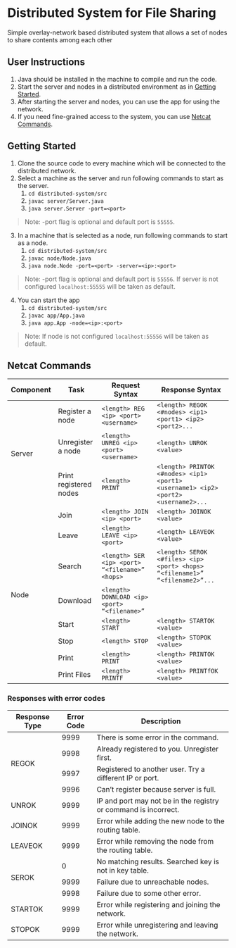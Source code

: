 # Distributed System for File Sharing
Simple overlay-network based distributed system that allows a set of nodes to share contents among each other

## User Instructions

1. Java should be installed in the machine to compile and run the code.
2. Start the server and nodes in a distributed environment as in [Getting Started](#getting-started).
3. After starting the server and nodes, you can use the app for using the network.
4. If you need fine-grained access to the system, you can use [Netcat Commands](#netcat-commands).

## Getting Started
1. Clone the source code to every machine which will be connected to the distributed network.
2. Select a machine as the server and run following commands to start as the server.
    1. `cd distributed-system/src`
    2. `javac server/Server.java`
    3. `java server.Server -port=<port>`
>Note: -port flag is optional and default port is `55555`.
3. In a machine that is selected as a node, run following commands to start as a node.
    1. `cd distributed-system/src`
    2. `javac node/Node.java`
    3. `java node.Node -port=<port> -server=<ip>:<port>`
>Note: -port flag is optional and default port is `55556`. If server is not configured `localhost:55555` will be taken as default.
4. You can start the app  
    1. `cd distributed-system/src`
    2. `javac app/App.java`
    3. `java app.App -node=<ip>:<port>`
>Note: If node is not configured `localhost:55556` will be taken as default.

## Netcat Commands

<table>
    <thead>
        <tr>
            <th>Component</th>
            <th>Task</th>
            <th>Request Syntax</th>
            <th>Response Syntax</th>
        </tr>
    </thead>
    <tbody>
        <tr>
            <td rowspan="3">Server</td>
            <td>Register a node</td>
            <td><code>&lt;length> REG &lt;ip> &lt;port> &lt;username></code></td>
            <td><code>&lt;length> REGOK &lt;#nodes> &lt;ip1> &lt;port1> &lt;ip2> &lt;port2>...</code></td>
        </tr>
        <tr>
            <td>Unregister a node</td>
            <td><code>&lt;length> UNREG &lt;ip> &lt;port> &lt;username></code></td>
            <td><code>&lt;length> UNROK &lt;value></code></td>
        </tr>
        <tr>
            <td>Print registered nodes</td>
            <td><code>&lt;length> PRINT</code></td>
            <td><code>&lt;length> PRINTOK &lt;#nodes> &lt;ip1> &lt;port1> &lt;username1> &lt;ip2> &lt;port2> &lt;username2>...</code></td>
        </tr>
        <tr>
            <td rowspan="8">Node</td>
            <td>Join</td>
            <td><code>&lt;length> JOIN &lt;ip> &lt;port></code></td>
            <td><code>&lt;length> JOINOK &lt;value></code></td>
        </tr>
        <tr>
            <td>Leave</td>
            <td><code>&lt;length> LEAVE &lt;ip> &lt;port></code></td>
            <td><code>&lt;length> LEAVEOK &lt;value></code></td>
        </tr>
        <tr>
            <td>Search</td>
            <td><code>&lt;length> SER &lt;ip> &lt;port> “&lt;filename>” &lt;hops></code></td>
            <td><code>&lt;length> SEROK &lt;#files> &lt;ip> &lt;port> &lt;hops> “&lt;filename1>” “&lt;filename2>”...</code></td>
        </tr>
        <tr>
            <td>Download</td>
            <td><code>&lt;length> DOWNLOAD &lt;ip> &lt;port> “&lt;filename>”</code></td>
            <td><code></code></td>
        </tr>
        <tr>
            <td>Start</td>
            <td><code>&lt;length> START</code></td>
            <td><code>&lt;length> STARTOK &lt;value></code></td>
        </tr>
        <tr>
            <td>Stop</td>
            <td><code>&lt;length> STOP</code></td>
            <td><code>&lt;length> STOPOK &lt;value></code></td>
        </tr>
        <tr>
            <td>Print</td>
            <td><code>&lt;length> PRINT</code></td>
            <td><code>&lt;length> PRINTOK &lt;value></code></td>
        </tr>
        <tr>
            <td>Print Files</td>
            <td><code>&lt;length> PRINTF</code></td>
            <td><code>&lt;length> PRINTfOK &lt;value></code></td>
        </tr>
    </tbody>
</table>

### Responses with error codes

<table>
    <thead>
        <tr>
            <th>Response Type</th>
            <th>Error Code</th>
            <th>Description</th>
        </tr>
    </thead>
    <tbody>
        <tr>
            <td rowspan=4>REGOK</td>
            <td>9999</td>
            <td>There is some error in the command.</td>
        </tr>
        <tr>
            <td>9998</td>
            <td>Already registered to you. Unregister first.</td>
        </tr>
        <tr>
            <td>9997</td>
            <td>Registered to another user. Try a different IP or port.</td>
        </tr>
        <tr>
            <td>9996</td>
            <td>Can’t register because server is full.</td>
        </tr>
        <tr>
            <td>UNROK</td>
            <td>9999</td>
            <td>IP and port may not be in the registry or command is incorrect.</td>
        </tr>
        <tr>
            <td>JOINOK</td>
            <td>9999</td>
            <td>Error while adding the new node to the routing table.</td>
        </tr>
        <tr>
            <td>LEAVEOK</td>
            <td>9999</td>
            <td>Error while removing the node from the routing table.</td>
        </tr>
        <tr>
            <td rowspan="3">SEROK</td>
            <td>0</td>
            <td>No matching results. Searched key is not in key table.</td>
        </tr>
        <tr>
            <td>9999</td>
            <td>Failure due to unreachable nodes.</td>
        </tr>
        <tr>
            <td>9998</td>
            <td>Failure due to some other error.</td>
        </tr>
        <tr>
            <td>STARTOK</td>
            <td>9999</td>
            <td>Error while registering and joining the network.</td>
        </tr>
        <tr>
            <td>STOPOK</td>
            <td>9999</td>
            <td>Error while unregistering and leaving the network.</td>
        </tr>
    </tbody>
</table>



